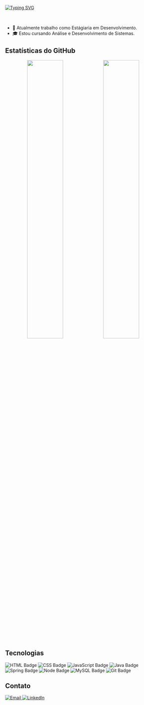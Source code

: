 [![Typing SVG](https://readme-typing-svg.herokuapp.com/?color=blue&size=30&center=true&vCenter=true&width=1000&lines=Olá!,+Meu+nome+é+Julia+Marinetto+😎)](https://git.io/typing-svg)
<br><br><br>


- 💼 Atualmente trabalho como Estágiaria em Desenvolvimento.
- 🎓 Estou cursando Análise e Desenvolvimento de Sistemas.

## Estatísticas do GitHub
<div align="center">
  <img width="48%" src="https://github-readme-stats.vercel.app/api?username=JuMarinetto&show_icons=true&theme=dark&include_all_commits=true&count_private=true"/>
  <img width="48%" src="https://github-readme-stats.vercel.app/api/top-langs/?username=JuMarinetto&layout=compact&langs_count=6&theme=dark"/>
</div>

## Tecnologias
![HTML Badge](https://img.shields.io/badge/-HTML-E34F26?style=flat-square&logo=html5&logoColor=white)
![CSS Badge](https://img.shields.io/badge/-CSS-1572B6?style=flat-square&logo=css3&logoColor=white)
![JavaScript Badge](https://img.shields.io/badge/-JavaScript-yellow?style=flat-square&logo=JavaScript&logoColor=white)
![Java Badge](https://img.shields.io/badge/-JAVA-C21325?style=flat-square&logo=jv&logoColor=white)
![Spring Badge](https://img.shields.io/badge/-Spring-C21325?style=flat-Square&logo=Spring&logoColor=white)
![Node Badge](https://img.shields.io/badge/-Node.js-339933?style=flat-square&logo=node.js&logoColor=white)
![MySQL Badge](https://img.shields.io/badge/-MySQL-4479A1?style=flat-square&logo=MySQL&logoColor=white)
![Git Badge](https://img.shields.io/badge/-Git-F05032?style=flat-square&logo=git&logoColor=white)


## Contato
<a href="mailto:juliamarinetto12@gmail.com">
  <img src="https://img.shields.io/badge/-Gmail-red?style=for-the-badge&logo=gmail&logoColor=white" target="_blank" alt="Email">
</a>
<a href="https://www.linkedin.com/in/julia-marinetto-de-oliveira-412330191/" target="_blank">
  <img src="https://img.shields.io/badge/-LinkedIn-%230077B5?style=for-the-badge&logo=linkedin&logoColor=white" target="_blank" alt="LinkedIn">
</a>
